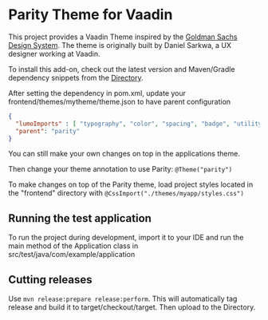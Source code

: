 # Parity Theme for Vaadin

This project provides a Vaadin Theme inspired by the [Goldman Sachs Design System](https://design.gs.com/home).
The theme is originally built by Daniel Sarkwa, a UX designer working at Vaadin.

To install this add-on, check out the latest version and Maven/Gradle dependency snippets from the [Directory](https://vaadin.com/directory).

After setting the dependency in pom.xml, update your frontend/themes/mytheme/theme.json to have parent configuration

```json
{
  "lumoImports" : [ "typography", "color", "spacing", "badge", "utility" ],
  "parent": "parity"
}
````
You can still make your own changes on top in the applications theme.

Then change your theme annotation to use Parity: `@Theme("parity")`

To make changes on top of the Parity theme, load project styles located in the "frontend" directory with `@CssImport("./themes/myapp/styles.css")`

## Running the test application

To run the project during development, 
import it to your IDE and run the main method of the 
Application class in src/test/java/com/example/application

## Cutting releases

Use `mvn release:prepare release:perform`. This will automatically tag release and build it to target/checkout/target. Then upload to the Directory.
